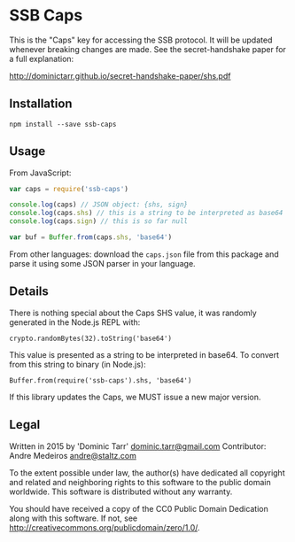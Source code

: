 # SSB Caps

This is the "Caps" key for accessing the SSB protocol. It will be updated
whenever breaking changes are made. See the secret-handshake paper for a full
explanation:

http://dominictarr.github.io/secret-handshake-paper/shs.pdf

## Installation

```
npm install --save ssb-caps
```

## Usage

From JavaScript:

```js
var caps = require('ssb-caps')

console.log(caps) // JSON object: {shs, sign}
console.log(caps.shs) // this is a string to be interpreted as base64
console.log(caps.sign) // this is so far null

var buf = Buffer.from(caps.shs, 'base64')
```

From other languages: download the `caps.json` file from this package and
parse it using some JSON parser in your language.

## Details

There is nothing special about the Caps SHS value, it was randomly generated in
the Node.js REPL with:

    crypto.randomBytes(32).toString('base64')

This value is presented as a string to be interpreted in base64. To convert
from this string to binary (in Node.js):

    Buffer.from(require('ssb-caps').shs, 'base64')

If this library updates the Caps, we MUST issue a new major version.

## Legal

Written in 2015 by 'Dominic Tarr' <dominic.tarr@gmail.com>
Contributor: Andre Medeiros <andre@staltz.com>

To the extent possible under law, the author(s) have dedicated all copyright
and related and neighboring rights to this software to the public domain
worldwide. This software is distributed without any warranty.

You should have received a copy of the CC0 Public Domain Dedication along
with this software. If not, see
<http://creativecommons.org/publicdomain/zero/1.0/>.
